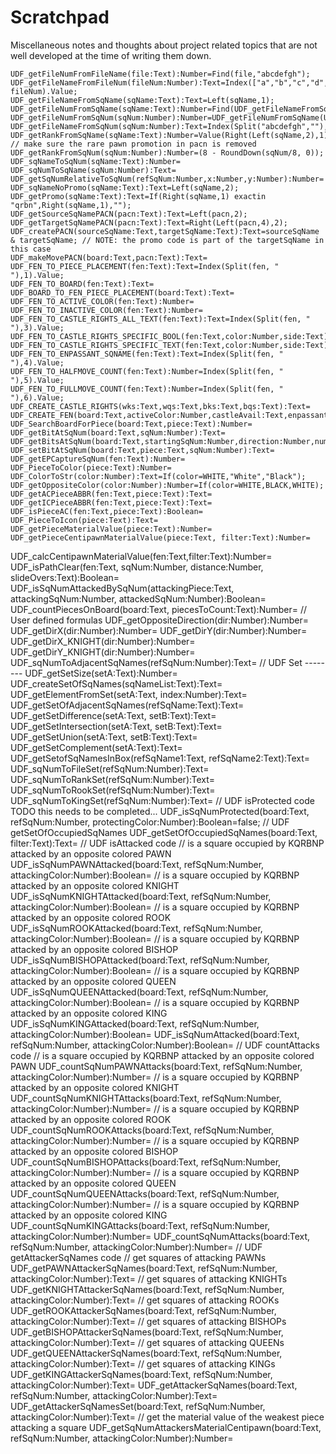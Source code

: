 # Scratchpad

Miscellaneous notes and thoughts about project related topics that are not well developed at the time of writing them down.





    UDF_getFileNumFromFileName(file:Text):Number=Find(file,"abcdefgh");
    UDF_getFileNameFromFileNum(fileNum:Number):Text=Index(["a","b","c","d","e","f","g","h"], fileNum).Value;
    UDF_getFileNameFromSqName(sqName:Text):Text=Left(sqName,1);
    UDF_getFileNumFromSqName(sqName:Text):Number=Find(UDF_getFileNameFromSqName(sqName),"abcdefgh");
    UDF_getFileNumFromSqNum(sqNum:Number):Number=UDF_getFileNumFromSqName(UDF_sqNumToSqName(sqNum));
    UDF_getFileNameFromSqNum(sqNum:Number):Text=Index(Split("abcdefgh",""),Mod(sqNum,8)+1).Value;
    UDF_getRankFromSqName(sqName:Text):Number=Value(Right(Left(sqName,2),1)); // make sure the rare pawn promotion in pacn is removed
    UDF_getRankFromSqNum(sqNum:Number):Number=(8 - RoundDown(sqNum/8, 0));
    UDF_sqNameToSqNum(sqName:Text):Number=
    UDF_sqNumToSqName(sqNum:Number):Text=
    UDF_getSqNumRelativeToSqNum(refSqNum:Number,x:Number,y:Number):Number=
    UDF_sqNameNoPromo(sqName:Text):Text=Left(sqName,2);
    UDF_getPromo(sqName:Text):Text=If(Right(sqName,1) exactin "qrbn",Right(sqName,1),"");
    UDF_getSourceSqNamePACN(pacn:Text):Text=Left(pacn,2);
    UDF_getTargetSqNamePACN(pacn:Text):Text=Right(Left(pacn,4),2);
    UDF_createPACN(sourceSqName:Text,targetSqName:Text):Text=sourceSqName & targetSqName; // NOTE: the promo code is part of the targetSqName in this case
    UDF_makeMovePACN(board:Text,pacn:Text):Text=
    UDF_FEN_TO_PIECE_PLACEMENT(fen:Text):Text=Index(Split(fen, " "),1).Value;
    UDF_FEN_TO_BOARD(fen:Text):Text=
    UDF_BOARD_TO_FEN_PIECE_PLACEMENT(board:Text):Text=
    UDF_FEN_TO_ACTIVE_COLOR(fen:Text):Number=
    UDF_FEN_TO_INACTIVE_COLOR(fen:Text):Number=
    UDF_FEN_TO_CASTLE_RIGHTS_ALL_TEXT(fen:Text):Text=Index(Split(fen, " "),3).Value;
    UDF_FEN_TO_CASTLE_RIGHTS_SPECIFIC_BOOL(fen:Text,color:Number,side:Text):Boolean=
    UDF_FEN_TO_CASTLE_RIGHTS_SPECIFIC_TEXT(fen:Text,color:Number,side:Text):Text=
    UDF_FEN_TO_ENPASSANT_SQNAME(fen:Text):Text=Index(Split(fen, " "),4).Value;  
    UDF_FEN_TO_HALFMOVE_COUNT(fen:Text):Number=Index(Split(fen, " "),5).Value;  
    UDF_FEN_TO_FULLMOVE_COUNT(fen:Text):Number=Index(Split(fen, " "),6).Value;  
    UDF_CREATE_CASTLE_RIGHTS(wks:Text,wqs:Text,bks:Text,bqs:Text):Text=
    UDF_CREATE_FEN(board:Text,activeColor:Number,castleAvail:Text,enpassantSqName:Text,halfmoveClock:Number,fullmoveClock:Number):Text=
    UDF_SearchBoardForPiece(board:Text,piece:Text):Number=
    UDF_getBitAtSqNum(board:Text,sqNum:Number):Text=
    UDF_getBitsAtSqNum(board:Text,startingSqNum:Number,direction:Number,numberOfSquares:Number):Text=
    UDF_setBitAtSqNum(board:Text,piece:Text,sqNum:Number):Text=
    UDF_getEPCaptureSqNum(fen:Text):Number=
    UDF_PieceToColor(piece:Text):Number=
    UDF_ColorToStr(color:Number):Text=If(color=WHITE,"White","Black");
    UDF_getOppositeColor(color:Number):Number=If(color=WHITE,BLACK,WHITE);
    UDF_getACPieceABBR(fen:Text,piece:Text):Text=
    UDF_getICPieceABBR(fen:Text,piece:Text):Text=
    UDF_isPieceAC(fen:Text,piece:Text):Boolean=
    UDF_PieceToIcon(piece:Text):Text=
    UDF_getPieceMaterialValue(piece:Text):Number=
    UDF_getPieceCentipawnMaterialValue(piece:Text, filter:Text):Number=
UDF_calcCentipawnMaterialValue(fen:Text,filter:Text):Number=
UDF_isPathClear(fen:Text, sqNum:Number, distance:Number, slideOvers:Text):Boolean=
UDF_isSqNumAttackedBySqNum(attackingPiece:Text, attackingSqNum:Number, attackedSqNum:Number):Boolean=
UDF_countPiecesOnBoard(board:Text, piecesToCount:Text):Number=
// User defined formulas
UDF_getOppositeDirection(dir:Number):Number=
UDF_getDirX(dir:Number):Number=
UDF_getDirY(dir:Number):Number=
UDF_getDirX_KNIGHT(dir:Number):Number=
UDF_getDirY_KNIGHT(dir:Number):Number=
UDF_sqNumToAdjacentSqNames(refSqNum:Number):Text=
// UDF Set --------
UDF_getSetSize(setA:Text):Number=
UDF_createSetOfSqNames(sqNameList:Text):Text=
UDF_getElementFromSet(setA:Text, index:Number):Text=
UDF_getSetOfAdjacentSqNames(refSqName:Text):Text=
UDF_getSetDifference(setA:Text, setB:Text):Text=
UDF_getSetIntersection(setA:Text, setB:Text):Text=
UDF_getSetUnion(setA:Text, setB:Text):Text=
UDF_getSetComplement(setA:Text):Text=
UDF_getSetofSqNamesInBox(refSqName1:Text, refSqName2:Text):Text=
UDF_sqNumToFileSet(refSqNum:Number):Text=
UDF_sqNumToRankSet(refSqNum:Number):Text=
UDF_sqNumToRookSet(refSqNum:Number):Text=
UDF_sqNumToKingSet(refSqNum:Number):Text=
// UDF isProtected code TODO this needs to be completed...
UDF_isSqNumProtected(board:Text, refSqNum:Number, protectingColor:Number):Boolean=false;
// UDF getSetOfOccupiedSqNames
UDF_getSetOfOccupiedSqNames(board:Text, filter:Text):Text=
// UDF isAttacked code
// is a square occupied by KQRBNP attacked by an opposite colored PAWN
UDF_isSqNumPAWNAttacked(board:Text, refSqNum:Number, attackingColor:Number):Boolean=
// is a square occupied by KQRBNP attacked by an opposite colored KNIGHT
UDF_isSqNumKNIGHTAttacked(board:Text, refSqNum:Number, attackingColor:Number):Boolean=
// is a square occupied by KQRBNP attacked by an opposite colored ROOK
UDF_isSqNumROOKAttacked(board:Text, refSqNum:Number, attackingColor:Number):Boolean=
// is a square occupied by KQRBNP attacked by an opposite colored BISHOP  
UDF_isSqNumBISHOPAttacked(board:Text, refSqNum:Number, attackingColor:Number):Boolean=
// is a square occupied by KQRBNP attacked by an opposite colored QUEEN
UDF_isSqNumQUEENAttacked(board:Text, refSqNum:Number, attackingColor:Number):Boolean=
// is a square occupied by KQRBNP attacked by an opposite colored KING
UDF_isSqNumKINGAttacked(board:Text, refSqNum:Number, attackingColor:Number):Boolean=
UDF_isSqNumAttacked(board:Text, refSqNum:Number, attackingColor:Number):Boolean=
// UDF countAttacks code
// is a square occupied by KQRBNP attacked by an opposite colored PAWN
UDF_countSqNumPAWNAttacks(board:Text, refSqNum:Number, attackingColor:Number):Number=
// is a square occupied by KQRBNP attacked by an opposite colored KNIGHT
UDF_countSqNumKNIGHTAttacks(board:Text, refSqNum:Number, attackingColor:Number):Number=
// is a square occupied by KQRBNP attacked by an opposite colored ROOK
UDF_countSqNumROOKAttacks(board:Text, refSqNum:Number, attackingColor:Number):Number=
// is a square occupied by KQRBNP attacked by an opposite colored BISHOP  
UDF_countSqNumBISHOPAttacks(board:Text, refSqNum:Number, attackingColor:Number):Number=
// is a square occupied by KQRBNP attacked by an opposite colored QUEEN
UDF_countSqNumQUEENAttacks(board:Text, refSqNum:Number, attackingColor:Number):Number=
// is a square occupied by KQRBNP attacked by an opposite colored KING
UDF_countSqNumKINGAttacks(board:Text, refSqNum:Number, attackingColor:Number):Number=
UDF_countSqNumAttacks(board:Text, refSqNum:Number, attackingColor:Number):Number=
// UDF getAttackerSqNames code
// get squares of attacking PAWNs
UDF_getPAWNAttackerSqNames(board:Text, refSqNum:Number, attackingColor:Number):Text=
// get squares of attacking KNIGHTs
UDF_getKNIGHTAttackerSqNames(board:Text, refSqNum:Number, attackingColor:Number):Text=
// get squares of attacking ROOKs
UDF_getROOKAttackerSqNames(board:Text, refSqNum:Number, attackingColor:Number):Text=
// get squares of attacking BISHOPs
UDF_getBISHOPAttackerSqNames(board:Text, refSqNum:Number, attackingColor:Number):Text=
// get squares of attacking QUEENs
UDF_getQUEENAttackerSqNames(board:Text, refSqNum:Number, attackingColor:Number):Text=
// get squares of attacking KINGs
UDF_getKINGAttackerSqNames(board:Text, refSqNum:Number, attackingColor:Number):Text=
UDF_getAttackerSqNames(board:Text, refSqNum:Number, attackingColor:Number):Text=
UDF_getAttackerSqNamesSet(board:Text, refSqNum:Number, attackingColor:Number):Text=
// get the material value of the weakest piece attacking a square
UDF_getSqNumAttackersMaterialCentipawn(board:Text, refSqNum:Number, attackingColor:Number):Number=
